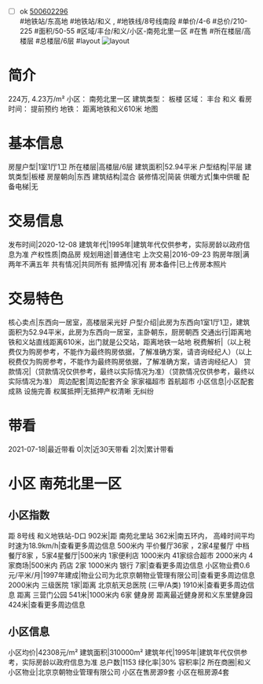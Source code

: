- [ ] ok [500602296](https://bj.5i5j.com/ershoufang/500602296.html)  
 #地铁站/东高地 #地铁站/和义 ,  #地铁线/8号线南段
#单价/4-6 #总价/210-225 #面积/50-55   #区域/丰台/和义/小区-南苑北里一区 #在售 #所在楼层/高楼层 #总楼层/6层 #layout 
![layout](http://image2.5i5j.com//group1/M00/F4/0F/CgqJMV7e55SAIdt4AAL_haR6qto642.jpg_P5.jpg) 
# 简介 
 224万,  4.23万/m² 
小区： 南苑北里一区
建筑类型： 板楼
区域： 丰台 和义
看房时间： 提前预约
地铁： 距离地铁和义610米 地图
# 基本信息 
 房屋户型|1室1厅1卫
所在楼层|高楼层/6层
建筑面积|52.94平米
户型结构|平层
建筑类型|板楼
房屋朝向|东西
建筑结构|混合
装修情况|简装
供暖方式|集中供暖
配备电梯|无
# 交易信息 
 发布时间|2020-12-08
建筑年代|1995年|建筑年代仅供参考，实际房龄以政府信息为准
产权性质|商品房
规划用途|普通住宅
上次交易|2016-09-23
购房年限|满两年不满五年
共有情况|共同所有
抵押情况|有
房本备件|已上传房本照片
# 交易特色 
 核心卖点|东西向一居室，高楼层采光好
户型介绍|此房为东西向1室1厅1卫，建筑面积为52.94平米，此房为东西向一居室，主卧朝东，厨房朝西
交通出行|距离地铁和义站直线距离610米，出门就是公交站，距离地铁一站地
税费解析|（以上税费仅为购房参考，不能作为最终购房依据，了解准确方案，请咨询经纪人）（以上税费仅为购房参考，不能作为最终购房依据，了解准确方案，请咨询经纪人）
贷款情况|（贷款情况仅供参考，最终以实际情况为准）（贷款情况仅供参考，最终以实际情况为准）
周边配套|周边配套齐全 家家福超市 首航超市
小区信息|小区配套成熟 设施完善
权属抵押|无抵押产权清晰 无纠纷
# 带看 
 2021-07-18|最近带看	 0|次|近30天带看	 2|次|累计带看
# 小区 南苑北里一区
## 小区指数 
 距 8号线 和义地铁站-D口 902米|距 南苑北里站 362米|南五环内， 高峰时间平均时速为18.9km/h|查看更多周边信息
500米内 平价餐厅36家 ，2家4星餐厅
中档餐厅8家 ，5家4星餐厅|500米内 1家便利店
1000米内 41家综合超市
2000米内 4家商场|500米内 药店 2家
1000米内 银行 7家|查看更多周边信息
小区物业费0.6元/平米/月|1997年建成|物业公司为北京京朝物业管理有限公司|查看更多周边信息
2000米内 三级医院 1家|距离 北京航天总医院 (三甲/A类) 1910米|查看更多周边信息
距离 三营门公园 541米|1000米内 6家 健身房
距离最近健身房和义东里健身园 424米|查看更多周边信息
## 小区信息 
 小区均价|42308元/m²
建筑面积|310000m²
建筑年代|1995年|建筑年代仅供参考，实际房龄以政府信息为准
总户数|1153
绿化率|30%
容积率|2
所在商圈|和义
小区物业|北京京朝物业管理有限公司
小区在售房源9套
小区在租房源4套
